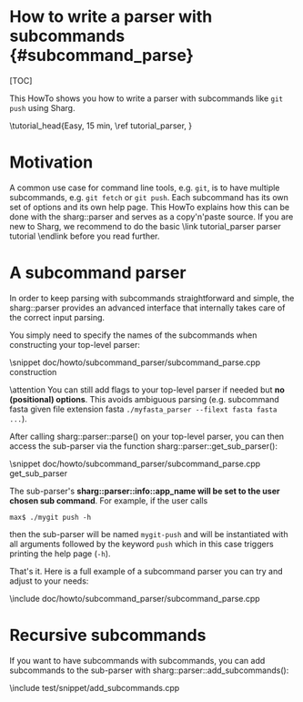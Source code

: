# How to write a parser with subcommands {#subcommand_parse}

<!--
SPDX-FileCopyrightText: 2006-2025 Knut Reinert & Freie Universität Berlin
SPDX-FileCopyrightText: 2016-2025 Knut Reinert & MPI für molekulare Genetik
SPDX-License-Identifier: CC-BY-4.0
-->

[TOC]

This HowTo shows you how to write a parser with subcommands like `git push` using Sharg.

\tutorial_head{Easy, 15 min, \ref tutorial_parser, }

# Motivation

A common use case for command line tools, e.g. `git`, is to have multiple subcommands, e.g. `git fetch` or `git push`.
Each subcommand has its own set of options and its own help page.
This HowTo explains how this can be done with the sharg::parser and serves as a copy'n'paste source.
If you are new to Sharg, we recommend to do the basic
\link tutorial_parser parser tutorial \endlink before you read further.

# A subcommand parser

In order to keep parsing with subcommands straightforward and simple,
the sharg::parser provides an advanced interface that internally takes care of the correct input parsing.

You simply need to specify the names of the subcommands when constructing your top-level parser:

\snippet doc/howto/subcommand_parser/subcommand_parse.cpp construction

\attention You can still add flags to your top-level parser if needed but **no (positional) options**.
This avoids ambiguous parsing (e.g. subcommand fasta given file extension fasta
`./myfasta_parser --filext fasta fasta ...`).

After calling sharg::parser::parse() on your top-level parser,
you can then access the sub-parser via the function sharg::parser::get_sub_parser():

\snippet doc/howto/subcommand_parser/subcommand_parse.cpp get_sub_parser

The sub-parser's **sharg::parser::info::app_name will be set to the user chosen sub command**.
For example, if the user calls

```
max$ ./mygit push -h
```

then the sub-parser will be named `mygit-push` and will be instantiated with all arguments
followed by the keyword `push` which in this case triggers printing the help page (`-h`).

That's it. Here is a full example of a subcommand parser you can try and adjust to your needs:

\include doc/howto/subcommand_parser/subcommand_parse.cpp

# Recursive subcommands

If you want to have subcommands with subcommands, you can add subcommands to the sub-parser
with sharg::parser::add_subcommands():

\include test/snippet/add_subcommands.cpp

